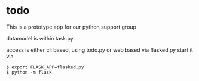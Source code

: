 # todo
This is a prototype app for our python support group

datamodel is within task.py

access is either cli based, using todo.py
or web based via flasked.py start it via
```
$ export FLASK_APP=flasked.py
$ python -m flask
```
